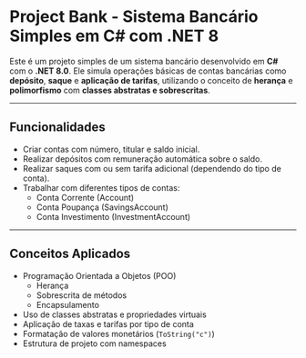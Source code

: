 # Project Bank - Sistema Bancário Simples em C# com .NET 8

Este é um projeto simples de um sistema bancário desenvolvido em **C#** com o **.NET 8.0**. Ele simula operações básicas de contas bancárias como **depósito**, **saque** e **aplicação de tarifas**, utilizando o conceito de **herança** e **polimorfismo** com **classes abstratas e sobrescritas**.

---

## Funcionalidades

- Criar contas com número, titular e saldo inicial.
- Realizar depósitos com remuneração automática sobre o saldo.
- Realizar saques com ou sem tarifa adicional (dependendo do tipo de conta).
- Trabalhar com diferentes tipos de contas:
  - Conta Corrente (Account)
  - Conta Poupança (SavingsAccount)
  - Conta Investimento (InvestmentAccount)

---

## Conceitos Aplicados

- Programação Orientada a Objetos (POO)
  - Herança
  - Sobrescrita de métodos
  - Encapsulamento
- Uso de classes abstratas e propriedades virtuais
- Aplicação de taxas e tarifas por tipo de conta
- Formatação de valores monetários (`ToString("c")`)
- Estrutura de projeto com namespaces
